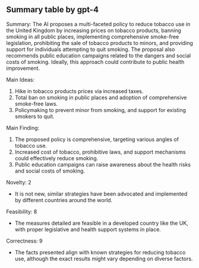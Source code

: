 ## Summary table by gpt-4
Summary: 
The AI proposes a multi-faceted policy to reduce tobacco use in the United Kingdom by increasing prices on tobacco products, banning smoking in all public places, implementing comprehensive smoke-free legislation, prohibiting the sale of tobacco products to minors, and providing support for individuals attempting to quit smoking. The proposal also recommends public education campaigns related to the dangers and social costs of smoking. Ideally, this approach could contribute to public health improvement.

Main Ideas: 
1. Hike in tobacco products prices via increased taxes.
2. Total ban on smoking in public places and adoption of comprehensive smoke-free laws.
3. Policymaking to prevent minor from smoking, and support for existing smokers to quit.

Main Finding: 
1. The proposed policy is comprehensive, targeting various angles of tobacco use.
2. Increased cost of tobacco, prohibitive laws, and support mechanisms could effectively reduce smoking.
3. Public education campaigns can raise awareness about the health risks and social costs of smoking.

Novelty: 2
- It is not new, similar strategies have been advocated and implemented by different countries around the world.

Feasibility: 8
- The measures detailed are feasible in a developed country like the UK, with proper legislative and health support systems in place.

Correctness: 9 
- The facts presented align with known strategies for reducing tobacco use, although the exact results might vary depending on diverse factors.